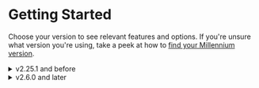 # Getting Started

Choose your version to see relevant features and options. If you're unsure what version you're using, take a peek at how to [find your Millennium version](./finding-version.md).

<details>
<summary>
v2.25.1 and before
</summary>

Once Millennium is installed, you can find its related settings within the Steam user interface.
From the **Steam** Dropdown in the top-left select **Millennium**

You can also [open Millennium from the **steam** url](./millennium-url.md).

## Installing Themes

1. Open Steam with Millennium installed and navigate to https://steambrew.app/themes
1. Select a theme you wish to use, click **Install**, and wait for the process to complete.
1. Navigate to Steam Settings -> Themes -> Client Theme and select your newly installed theme.

:::info
If you are using the Brave browser, you may have difficulties installing themes out of the box, specifically the website saying you're in preview mode when Steam is open. To fix this, open the Brave ad blocker, and "**Allow all trackers & ads**."

You can alternatively disable the entire shield for the site.
:::

# Installing Plugins

1. Open Steam with Millennium installed and navigate to https://steambrew.app/plugins.
2. Select a plugin you wish to use, click **Download**.
3. Once prompted to choose a download location, navigate to your Steam plugins folder, which is either:

-   `C:\Program Files (x86)\Steam\plugins` (Windows)
-   `~/.local/share/millennium/plugins` (Linux)

4. Once the file has been installed in your plugins folder, you must extract the zip file into a new folder named after the plugin you installed.
5. Navigate to Millennium Settings -> Plugins and enable your newly installed plugin. NOTE: You may have to fully restart Steam for the plugin to take affect.

# Updates

The updates panel is a simple updater for your installed themes. You can select which themes you want to update from the latest publish version.

</details>

<details>
<summary>
v2.6.0 and later
</summary>

Once Millennium is installed, you can find its related settings within the Steam user interface.
From the **Steam** Dropdown in the top-left select **Millennium**

You can also [open Millennium from the **steam** url](./millennium-url.md):

&nbsp;

## Installing Plugins

Navigate to Millennium Settings -> Plugins. From there click "Install a plugin" and enter the ID of the plugin you want to install. All plugin ID's can be found from https://steambrew.app/plugins.

## Installing Themes

Navigate to Millennium Settings -> Themes. From there click "Install a theme" and enter the ID of the theme you want to install. All theme ID's can be found from https://steambrew.app/themes.

</details>
